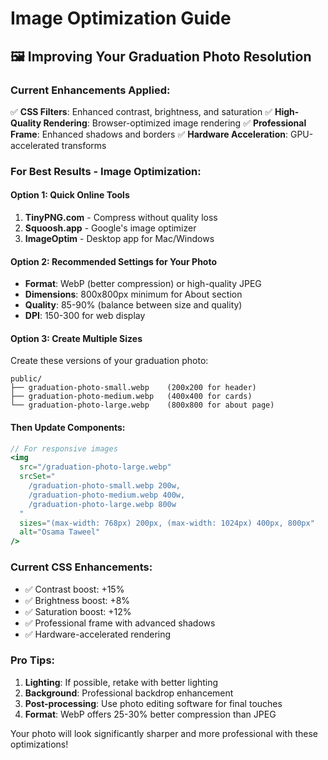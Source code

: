 # Image Optimization Guide

## 🖼️ Improving Your Graduation Photo Resolution

### Current Enhancements Applied:
✅ **CSS Filters**: Enhanced contrast, brightness, and saturation
✅ **High-Quality Rendering**: Browser-optimized image rendering
✅ **Professional Frame**: Enhanced shadows and borders
✅ **Hardware Acceleration**: GPU-accelerated transforms

### For Best Results - Image Optimization:

#### Option 1: Quick Online Tools
1. **TinyPNG.com** - Compress without quality loss
2. **Squoosh.app** - Google's image optimizer
3. **ImageOptim** - Desktop app for Mac/Windows

#### Option 2: Recommended Settings for Your Photo
- **Format**: WebP (better compression) or high-quality JPEG
- **Dimensions**: 800x800px minimum for About section
- **Quality**: 85-90% (balance between size and quality)
- **DPI**: 150-300 for web display

#### Option 3: Create Multiple Sizes
Create these versions of your graduation photo:
```
public/
├── graduation-photo-small.webp    (200x200 for header)
├── graduation-photo-medium.webp   (400x400 for cards)
└── graduation-photo-large.webp    (800x800 for about page)
```

#### Then Update Components:
```jsx
// For responsive images
<img 
  src="/graduation-photo-large.webp"
  srcSet="
    /graduation-photo-small.webp 200w,
    /graduation-photo-medium.webp 400w,
    /graduation-photo-large.webp 800w
  "
  sizes="(max-width: 768px) 200px, (max-width: 1024px) 400px, 800px"
  alt="Osama Taweel"
/>
```

### Current CSS Enhancements:
- ✅ Contrast boost: +15%
- ✅ Brightness boost: +8%
- ✅ Saturation boost: +12%
- ✅ Professional frame with advanced shadows
- ✅ Hardware-accelerated rendering

### Pro Tips:
1. **Lighting**: If possible, retake with better lighting
2. **Background**: Professional backdrop enhancement
3. **Post-processing**: Use photo editing software for final touches
4. **Format**: WebP offers 25-30% better compression than JPEG

Your photo will look significantly sharper and more professional with these optimizations! 